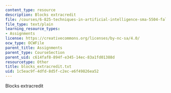 ```yaml
---
content_type: resource
description: Blocks extracredit
file: /courses/6-825-techniques-in-artificial-intelligence-sma-5504-fall-2002/1c5eac9f4dfd8d5fc2ece6f49826ea52_blocks_extracredit.txt
file_type: text/plain
learning_resource_types:
- Assignments
license: https://creativecommons.org/licenses/by-nc-sa/4.0/
ocw_type: OCWFile
parent_title: Assignments
parent_type: CourseSection
parent_uid: c614faf8-894f-e345-14ec-83a1fd01388d
resourcetype: Other
title: blocks_extracredit.txt
uid: 1c5eac9f-4dfd-8d5f-c2ec-e6f49826ea52
---
```

Blocks extracredit